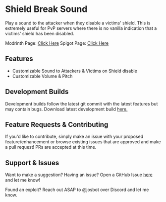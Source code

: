 # Shield Break Sound
Play a sound to the attacker when they disable a victims' shield. This is extremely useful for PvP servers where there is no vanilla indication that a victims' shield has been disabled.

Modrinth Page: [Click Here](https://modrinth.com/plugin/shield-break-sound)
Spigot Page: [Click Here](https://www.spigotmc.org/resources/%EF%B8%8Fshield-break-noise-shield-break-sound-%EF%B8%8F-free-open-source.102234/)

## Features
- Customizable Sound to Attackers & Victims on Shield disable
- Customizable Volume & Pitch

## Development Builds
Development builds follow the latest git commit with the latest features but may contain bugs. Download latest development build [here.](https://nightly.link/JosTheDude/shield-break-sound/workflows/maven/main/artifact.zip)

## Feature Requests & Contributing
If you'd like to contribute, simply make an issue with your proposed feature/enhancement or browse existing issues that are approved and make a pull request! PRs are accepted at this time.

## Support & Issues
Want to make a suggestion? Having an issue? Open a GitHub Issue [here](https://github.com/JosTheDude/shield-break-sound/issues) and let me know!

Found an exploit? Reach out ASAP to @josbot over Discord and let me know.
